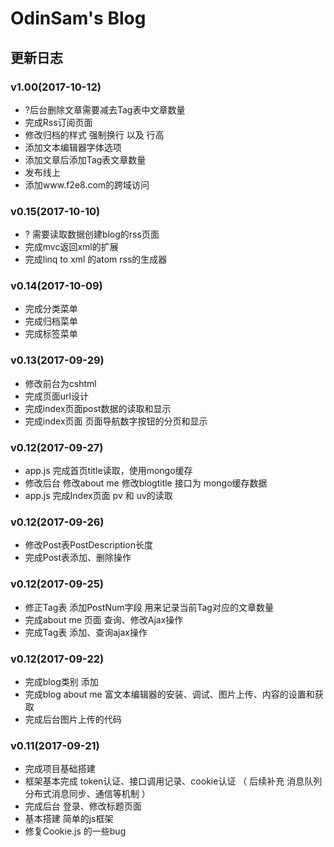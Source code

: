 # OdinSam's Blog

## 更新日志

### v1.00(2017-10-12)

+ ?后台删除文章需要减去Tag表中文章数量
+ 完成Rss订阅页面
+ 修改归档的样式 强制换行 以及 行高
+ 添加文本编辑器字体选项
+ 添加文章后添加Tag表文章数量
+ 发布线上
+ 添加www.f2e8.com的跨域访问

### v0.15(2017-10-10)

+ ? 需要读取数据创建blog的rss页面
+ 完成mvc返回xml的扩展
+ 完成linq to xml 的atom rss的生成器

### v0.14(2017-10-09)

+ 完成分类菜单
+ 完成归档菜单
+ 完成标签菜单

### v0.13(2017-09-29)

+ 修改前台为cshtml
+ 完成页面url设计
+ 完成index页面post数据的读取和显示
+ 完成index页面 页面导航数字按钮的分页和显示

### v0.12(2017-09-27)

+ app.js 完成首页title读取，使用mongo缓存
+ 修改后台 修改about me 修改blogtitle 接口为 mongo缓存数据
+ app.js 完成Index页面 pv 和 uv的读取

### v0.12(2017-09-26)

+ 修改Post表PostDescription长度
+ 完成Post表添加、删除操作

### v0.12(2017-09-25)

+ 修正Tag表  添加PostNum字段 用来记录当前Tag对应的文章数量
+ 完成about me 页面 查询、修改Ajax操作
+ 完成Tag表 添加、查询ajax操作

### v0.12(2017-09-22)

+ 完成blog类别 添加
+ 完成blog about me 富文本编辑器的安装、调试、图片上传、内容的设置和获取
+ 完成后台图片上传的代码

### v0.11(2017-09-21)

+ 完成项目基础搭建
+ 框架基本完成 token认证、接口调用记录、cookie认证 （ 后续补充 消息队列 分布式消息同步、通信等机制 ）
+ 完成后台 登录、修改标题页面
+ 基本搭建  简单的js框架
+ 修复Cookie.js 的一些bug